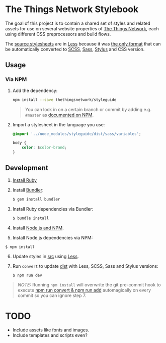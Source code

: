 # The Things Network Stylebook

The goal of this project is to contain a shared set of styles and related assets for use on several website properties of [The Things Network](https://www.thethingsnetwork.org), each using different CSS preprocessors and build flows.

The [source stylesheets](src) are in [Less](http://lesscss.org) because it was [the only format](https://csspre.com/convert/) that can be automatically converted to [SCSS](http://sass-lang.com/documentation/file.SCSS_FOR_SASS_USERS.html), [Sass](http://sass-lang.com), [Stylus](http://stylus-lang.com) and CSS version.

## Usage

### Via NPM

1. Add the dependency:

	```bash
	npm install --save thethingsnetwork/styleguide
	```
	
	> You can lock in on a certain branch or commit by adding e.g. `#master` as [documented on NPM](https://docs.npmjs.com/files/package.json#github-urls).
	
2. Import a stylesheet in the language you use:

	```css
	@import '../node_modules/styleguide/dist/sass/variables';
	
	body {
		color: $color-brand;
	}
	```

## Development

1. [Install Ruby](https://www.ruby-lang.org/en/downloads/)
2. Install [Bundler](http://bundler.io/):
	
	```bash
	$ gem install bundler
	```

3. Install Ruby dependencies via Bundler:

	```bash
	$ bundle install
	```

4. Install [Node.js and NPM](https://nodejs.org/).

5. Install Node.js dependencies via NPM:

  ```basg
  $ npm install
  ```
  
6. Update styles in [src](src) using [Less](http://lesscss.org).

7. Run `convert` to update [dist](dist) with Less, SCSS, Sass and Stylus versions:

	```bash
	$ npm run dev
	```

> *NOTE:* Running `npm install` will overwrite the git pre-commit hook to execute [npm run convert & npm run add](package.json#L10) automagically on every commit so you can ignore step 7.

# TODO

* Include assets like fonts and images.
* Include templates and scripts even?